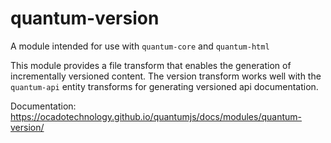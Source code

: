 # quantum-version

A module intended for use with `quantum-core` and `quantum-html`

This module provides a file transform that enables the generation of
incrementally versioned content. The version transform works well with the
`quantum-api` entity transforms for generating versioned api documentation.

Documentation:
https://ocadotechnology.github.io/quantumjs/docs/modules/quantum-version/

